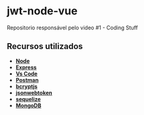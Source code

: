 # jwt-node-vue

Repositorio responsável pelo video #1 - Coding Stuff

## Recursos utilizados

* **[Node]()**
* **[Express]()**
* **[Vs Code]()**
* **[Postman]()**
* **[bcryptjs]()**
* **[jsonwebtoken]()**
* **[sequelize]()**
* **[MongoDB]()**
